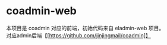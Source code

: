 # coadmin-web
本项目是 coadmin 对应的前端，初始代码来自 eladmin-web 项目。<br>
对应admin后端【[https://github.com/jinjingmail/coadmin]】
